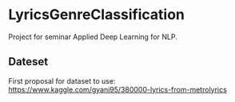 # LyricsGenreClassification
Project for seminar Applied Deep Learning for NLP.

## Dateset
First proposal for dataset to use:<br/>
https://www.kaggle.com/gyani95/380000-lyrics-from-metrolyrics
